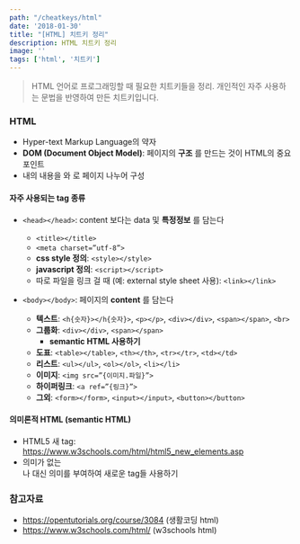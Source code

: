 ```yaml
---
path: "/cheatkeys/html"
date: '2018-01-30'
title: "[HTML] 치트키 정리"
description: HTML 치트키 정리
image: ''
tags: ['html', '치트키']
---
```

> HTML 언어로 프로그래밍할 때 필요한 치트키들을 정리.
> 개인적인 자주 사용하는 문법을 반영하여 만든 치트키입니다.

### HTML
- Hyper-text Markup Language의 약자
- __DOM (Document Object Model)__: 페이지의 __구조__ 를 만드는 것이 HTML의 중요 포인트
- <html> 내의 내용을 <head>와 <body>로 페이지 나누어 구성

#### 자주 사용되는 tag 종류 
- `<head></head>`: content 보다는 data 및 __특정정보__ 를 담는다
  - `<title></title>`
  - `<meta charset=”utf-8”>`  
  - __css style 정의__: `<style></style>`
  - __javascript 정의__: `<script></script>`
  - 따로 파일을 링크 걸 때 (예: external style sheet 사용): `<link></link>`

- `<body></body>`: 페이지의 __content__ 를 담는다
  - __텍스트__: `<h{숫자}></h{숫자}>`, `<p></p>`, `<div></div>`, `<span></span>`, `<br>` 
  - __그룹화__: `<div></div>`, `<span></span>`
    - __semantic HTML 사용하기__
  - __도표__: `<table></table>`, `<th></th>`, `<tr></tr>`, `<td></td>` 
  - __리스트__: `<ul></ul>`, `<ol></ol>`, `<li></li>`  
  - __이미지__: `<img src=”{이미지.파일}”>`
  - __하이퍼링크__: `<a ref=”{링크}”>`  
  - __그외__: `<form></form>`, `<input></input>`, `<button></button>`  

#### 의미론적 HTML (semantic HTML)
- HTML5 새 tag: https://www.w3schools.com/html/html5_new_elements.asp 
- 의미가 없는 <div>나 <span> 대신 의미를 부여하여 새로운 tag들 사용하기

### 참고자료
- https://opentutorials.org/course/3084 (생활코딩 html)
- https://www.w3schools.com/html/ (w3schools html)